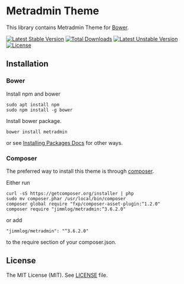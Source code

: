 # Metradmin Theme

This library contains Metradmin Theme for [Bower](https://bower.io/).

[![Latest Stable Version](https://poser.pugx.org/jimmlog/metradmin/v/stable)](https://packagist.org/packages/jimmlog/metradmin) 
[![Total Downloads](https://poser.pugx.org/jimmlog/metradmin/downloads)](https://packagist.org/packages/jimmlog/metradmin) 
[![Latest Unstable Version](https://poser.pugx.org/jimmlog/metradmin/v/unstable)](https://packagist.org/packages/jimmlog/metradmin) 
[![License](https://poser.pugx.org/jimmlog/metradmin/license)](https://packagist.org/packages/jimmlog/metradmin)

## Installation 


### Bower

Install npm and bower
```
sudo apt install npm
sudo npm install -g bower
```

Install bower package.
```
bower install metradmin
```
or see [Installing Packages Docs](http://blog.teamtreehouse.com/getting-started-bower#installingpackages) for other ways.

### Composer

The preferred way to install this theme is through [composer](http://getcomposer.org/download/).

Either run

```
curl -sS https://getcomposer.org/installer | php
sudo mv composer.phar /usr/local/bin/composer
composer global require "fxp/composer-asset-plugin:^1.2.0"
composer require "jimmlog/metradmin:^3.6.2.0"
```

or add

```
"jimmlog/metradmin": "^3.6.2.0"
```

to the require section of your composer.json.



## License

The MIT License (MIT). See [LICENSE](LICENSE) file.